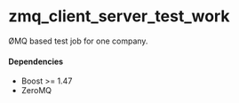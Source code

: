 zmq_client_server_test_work
===========================

ØMQ based test job for one company.

<h4>Dependencies</h4>
<ul>
  <li>Boost >= 1.47</li>
  <li>ZeroMQ</li>
</ul>
